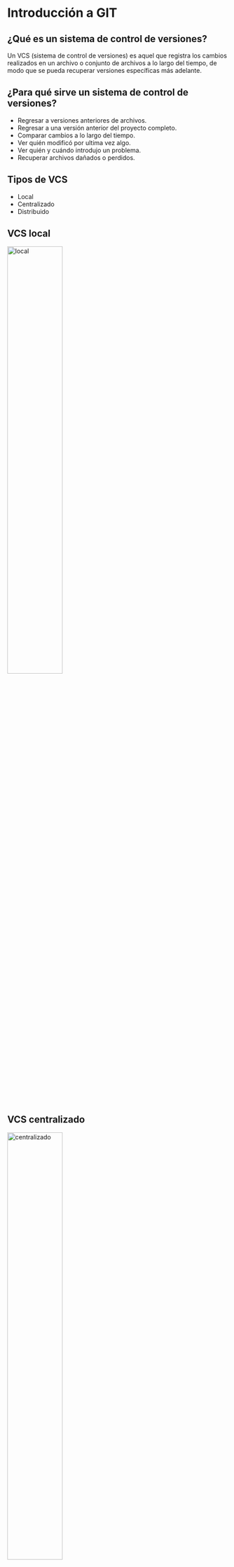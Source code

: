# Introducción a GIT

## ¿Qué es un sistema de control de versiones?

Un VCS (sistema de control de versiones) es aquel que registra los cambios
realizados en un archivo o conjunto de archivos a lo largo del tiempo, de modo
que se pueda recuperar versiones específicas más adelante.

## ¿Para qué sirve un sistema de control de versiones?

- Regresar a versiones anteriores de archivos.
- Regresar a una versión anterior del proyecto completo.
- Comparar cambios a lo largo del tiempo.
- Ver quién modificó por ultima vez algo.
- Ver quién y cuándo introdujo un problema.
- Recuperar archivos dañados o perdidos.

## Tipos de VCS

- Local
- Centralizado
- Distribuido

## VCS local

<img alt="local" src="img/2-local.png" width="50%" />

## VCS centralizado

<img alt="centralizado" src="img/2-centralizado.png" width="50%" />

## VCS distribuido

<img alt="distribuido" src="img/2-distribuido.png" width="50%" />

## GIT

- ¿Qué es?
  - Sistema de control de versiones distribuido
- Objetivos
  - Velocidad
  - Diseño sencillo
  - Soporte para desarrollo no lineal
  - Completamente distribuido
  - Manejar grandes proyectos

## Fundamentos de GIT

1. Copias instantáneas, no diferencias
2. Operaciones locales
3. Integridad
4. Estados

## 1. Copias instantáneas, no diferencias

<img alt="almacenamiento1" src="img/2-almacenamiento1.png" />

<img alt="almacenamiento2" src="img/2-almacenamiento2.png" />

## 2. Operaciones locales

- La mayoría de las operaciones en Git sólo necesitan archivos y recursos locales para funcionar. Por lo general no se necesita información de ningún otro computador de la red.
- Debido a que se dispone de toda la historia del proyecto ahí mismo, en el disco local, la mayoría de las operaciones parecen prácticamente inmediatas.

## 3. Integridad

- Suma de verificación (SHA-1)
  - Cadena de 40 caracteres hexadecimales (0-9 y a-f)
  - Ejemplo: 24b9da6552252987aa493b52f8696cd6d3b00373

## 4. Estados

- Confirmado (committed): los datos están almacenados de manera segura en la base de datos local.
- Modificado (modified): se ha modificado el archivo pero todavía no se ha confirmado a la base de datos.
- Preparado (staged): se ha marcado un archivo modificado en su versión actual para que vaya en la próxima confirmación.Estados (Flujo de trabajo)Comandos

<img alt="areas" src="img/2-areas.png" />

## Comandos

Configuración inicial

```git
git config --global user.name "nombre y apellido"
git config --global user.email <correo@email.com>
git config --global core.editor notepad
git config --list
```

Inicializar repositorio local

```git
git init
```

Estado del repositorio

```git
git status
git status -s
```

## Ciclo de vida del estado de los archivos

<img alt="ciclo-vida" src="img/2-ciclo-vida.png" />

## Más comandos

Agregar

```git
git add archivo
```

Confirmar

```git
git commit -m ‘mensaje’
```

Agregar y confirmar

```git
git add archivo
git commit -a -m ‘mensaje’
```

Renombrar

```git
git mv nombre_viejo nombre_nuevo
```

Agregar archivo luego de confirmar

```git
git commit --amend
```

Deshacer archivo preparado

```git
git restore --staged archivo
```

Deshacer archivo modificado

```git
git restore archivo
```

Histórico

```git
git log
git log -1
git log -p -2
git log archivo
```

Clonar

```git
git clone repositorio
```

Ver repositorios remotos

```git
git remote -v
```

Añadir repositorios remotos

```git
git remote add nombre_repositorio
```

Traer repositorio remoto

```git
git fetch nombre
```

Traer y fusionar repositorios remotos

```git
git pull origin master
```

Enviar a repositorio remoto

```git
git push origin master
```
